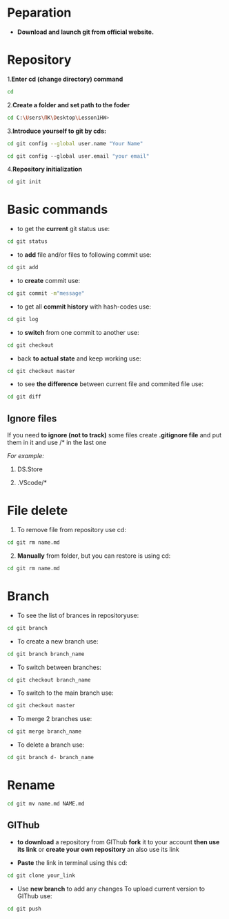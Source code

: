 # Peparation

* **Download and launch git from official website.**  

# Repository 

1.**Enter cd (change directory) command**
```sh
cd
```  

2.**Create a folder and set path to the foder** 
```sh
cd C:\Users\ПК\Desktop\Lesson1HW>
```

3.**Introduce yourself to git by cds:**
```sh
cd git config --­­global user.name "Your Name"
```
```sh
cd git config ­­--global user.email "your email"
```
4.**Repository initialization**
```sh
cd git init
```
# Basic commands

* to get the **current** git status use:
```sh
cd git status
```

* to **add** file and/or files to following commit use:
```sh
cd git add
```

* to **create** commit use:
```sh
cd git commit -m"message"
```

* to get all **commit history** with hash-codes use:
```sh
cd git log
```

* to **switch** from one commit to another use:
```sh
cd git checkout
```

* back **to actual state** and keep working use:
```sh
cd git checkout master
```

* to see **the difference** between current file and commited file use:
```sh
cd git diff
```

## Ignore files

If you need **to ignore (not to track)** some files create **.gitignore file** and put them in it and use /* in the last one

*For example:*
1. DS.Store

2. .VScode/*

# File delete
1. To remove file from repository use cd:
```sh
cd git rm name.md
```
2. **Manually** from folder, but you can restore is using cd:
```sh
cd git rm name.md
```
# Branch
* To see the list of brances in repositoryuse:
```sh
cd git branch
```
* To create a new branch use:
```sh
cd git branch branch_name
```
* To switch between branches:
```sh
cd git checkout branch_name
```
* To switch to the main branch use:
```sh
cd git checkout master
```
* To merge 2 branches use:
```sh
cd git merge branch_name
```
* To delete a branch use:
```sh
cd git branch d- branch_name
```
# Rename
```sh
cd git mv name.md NAME.md
```

## GIThub

* **to download** a repository from GIThub **fork** it to your account **then use its link**
or **create your own repository** an also use its link 

* **Paste** the link in terminal using this cd:
```sh
cd git clone your_link
```
* Use **new branch** to add any changes
To upload current version to GIThub use:
```sh
cd git push
```
